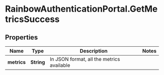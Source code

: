 # RainbowAuthenticationPortal.GetMetricsSuccess

## Properties

Name | Type | Description | Notes
------------ | ------------- | ------------- | -------------
**metrics** | **String** | In JSON format, all the metrics available | 


